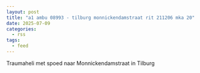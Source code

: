 ```yaml
---
layout: post
title: "a1 ambu 08993 - tilburg monnickendamstraat rit 211206 mka 20"
date: 2025-07-09
categories: 
  - rss
tags: 
  - feed
---
```


Traumaheli met spoed naar Monnickendamstraat in Tilburg
